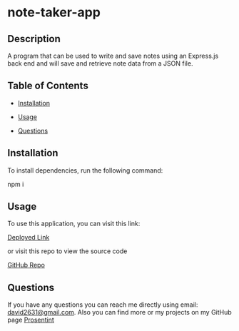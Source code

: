 # note-taker-app

  ## Description

  A program that can be used to write and save notes using an Express.js back end and will save and retrieve note data from a JSON file.

  ## Table of Contents

  * [Installation](#installation)

  * [Usage](#usage)

  * [Questions](#questions)

  ## Installation

  To install dependencies, run the following command:

  npm i

  ## Usage

  To use this application, you can visit this link:

  [Deployed Link](https://shrouded-forest-59716-e73e653d691c.herokuapp.com/)

  or visit this repo to view the source code

  [GitHub Repo](https://github.com/Prosentint/note-taker-app)

  ## Questions

  If you have any questions you can reach me directly using email: david2631@gmail.com. 
  Also you can find more or my projects on my GitHub page [Prosentint](https://github.com/Prosentint)

